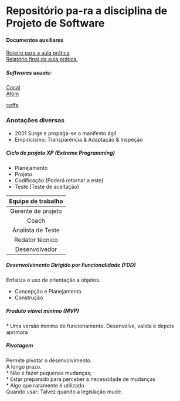 <h1>Repositório pa-ra a disciplina de Projeto de Software</h1>

<h4>Documentos auxiliares </h4>


<a href="Roteiro%20aula%20pratica.pdf">Roteiro para a aula prática</a> </br>
<a href="main.pdf"> Relatório final da aula prática.</a> </br>

<h5> Softwares usuais: </h5><p>
<a href="https://cocalc.com/software">Cocal</a> <br/>
<a href="https://atom.io/">Atom</a> <br/>

 <a href="https://buy.stripe.com/test_14k5lPbFNfLx2hGdQQ">coffe</a> <br/>
</p>



<h3> Anotações diversas </h3>

* 2001 Surge e propaga-se o manifesto ágil <br>
* Empiricismo: Transparência & Adaptação & Inspeção <br>

<h5> Ciclo de projeto XP (Extreme Programming) </h5>

* Planejamento <br>
* Projeto <br>
* Codificação (Poderá retornar a este) <br>
* Teste (Teste de aceitação) <br>

 Equipe de trabalho |
 :-------: |
 Gerente de projeto |
 Coach |
 Analista de Teste |
 Redator técnico |
 Desenvolvedor |

 <h5>Desenvolvimento Dirigido por Funcionalidade (FDD) </h5>
 Enfatiza o uso de orientação a objetos. <br>

 * Concepção e Planejamento <br>
 * Construção <br>

<h5> Produto viável mínimo (MVP) </h5>
* Uma versão mínima de funcionamento. Desenvolve, valida e depois aprimora

<h5> Pivotagem </h5>
Permite pivotar o desenvolvimento.<br>
A longo prazo. <br>
* Não é fazer pequenas mudanças; <br>
* Estar preparado para perceber a necessidade de mudanças<br>
* Algo que raramente é utilizado<br>
Quando usar: Talvez quando a legislação mude.<br>
